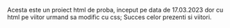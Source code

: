 
  Acesta este un proiect html de proba, inceput pe data de 17.03.2023 dor cu html
pe viitor urmand sa modific cu css; 
  Succes celor prezenti si viitori.
